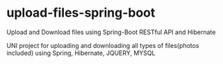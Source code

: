 # upload-files-spring-boot
Upload and Download files using Spring-Boot RESTful API and Hibernate

UNI project for uploading and downloading all types of files(photos included) using Spring, Hibernate, JQUERY, MYSQL

